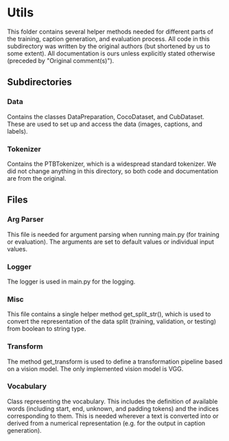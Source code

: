 # Utils

This folder contains several helper methods needed for different parts of the training, caption generation, 
and evaluation process. 
All code in this subdirectory was written by the original authors (but shortened by us to some extent). 
All documentation is ours unless explicitly stated otherwise (preceded by "Original comment(s)").

## Subdirectories

### Data

Contains the classes DataPreparation, CocoDataset, and CubDataset. These are used to set up and access the data
(images, captions, and labels).

### Tokenizer

Contains the PTBTokenizer, which is a widespread standard tokenizer. We did not change anything in this 
directory, so both code and documentation are from the original.

## Files

### Arg Parser

This file is needed for argument parsing when running main.py (for training or evaluation). The arguments are set
to default values or individual input values.

### Logger

The logger is used in main.py for the logging.

### Misc

This file contains a single helper method get_split_str(), which is used to convert the representation of the 
data split (training, validation, or testing) from boolean to string type.

### Transform

The method get_transform is used to define a transformation pipeline based on a vision model. The only 
implemented vision model is VGG.

### Vocabulary

Class representing the vocabulary. This includes the definition of available words (including start, end, 
unknown, and padding tokens) and the indices corresponding to them. This is needed wherever a text is converted 
into or derived from a numerical representation (e.g. for the output in caption generation).
